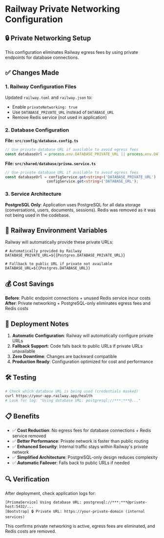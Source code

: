 # Railway Private Networking Configuration

## 🔒 Private Networking Setup

This configuration eliminates Railway egress fees by using private endpoints for database connections.

## ✅ Changes Made

### 1. **Railway Configuration Files**

Updated `railway.toml` and `railway.json` to:
- Enable `privateNetworking: true`
- Use `DATABASE_PRIVATE_URL` instead of `DATABASE_URL`
- Remove Redis service (not used in application)

### 2. **Database Configuration**

**File: `src/config/database.config.ts`**
```typescript
// Use private database URL if available to avoid egress fees
const databaseUrl = process.env.DATABASE_PRIVATE_URL || process.env.DATABASE_URL;
```

**File: `src/shared/database/prisma.service.ts`**
```typescript
// Use private database URL if available to avoid egress fees
const databaseUrl = configService.get<string>('DATABASE_PRIVATE_URL') || 
                   configService.get<string>('DATABASE_URL');
```

### 3. **Service Architecture**

**PostgreSQL Only**: Application uses PostgreSQL for all data storage (conversations, users, documents, sessions). Redis was removed as it was not being used in the codebase.

## 🚀 Railway Environment Variables

Railway will automatically provide these private URLs:

```env
# Automatically provided by Railway
DATABASE_PRIVATE_URL=${{Postgres.DATABASE_PRIVATE_URL}}

# Fallback to public URL if private not available
DATABASE_URL=${{Postgres.DATABASE_URL}}
```

## 💰 Cost Savings

**Before**: Public endpoint connections + unused Redis service incur costs
**After**: Private networking + PostgreSQL-only eliminates egress fees and Redis costs

## 🔧 Deployment Notes

1. **Automatic Configuration**: Railway will automatically configure private URLs
2. **Fallback Support**: Code falls back to public URLs if private URLs unavailable
3. **Zero Downtime**: Changes are backward compatible
4. **Production Ready**: Configuration optimized for cost and performance

## 🛠️ Testing

```bash
# Check which database URL is being used (credentials masked)
curl https://your-app.railway.app/health
# Look for log: "Using database URL: postgresql://***:***@..."
```

## 📋 Benefits

- ✅ **Cost Reduction**: No egress fees for database connections + Redis service removed
- ✅ **Better Performance**: Private network is faster than public routing  
- ✅ **Enhanced Security**: Internal traffic stays within Railway's private network
- ✅ **Simplified Architecture**: PostgreSQL-only design reduces complexity
- ✅ **Automatic Failover**: Falls back to public URLs if needed

## 🔍 Verification

After deployment, check application logs for:
```
[PrismaService] Using database URL: postgresql://***:***@private-host:5432/...
[Bootstrap] 🔒 Private URL: https://your-private-domain (internal services)
```

This confirms private networking is active, egress fees are eliminated, and Redis costs are removed.